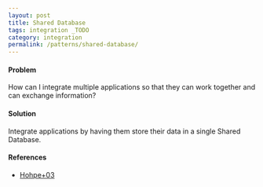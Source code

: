 ```yaml
---
layout: post
title: Shared Database
tags: integration _TODO
category: integration
permalink: /patterns/shared-database/
---
```


#### Problem

How can I integrate multiple applications so that they can work together and can
exchange information?

#### Solution

Integrate applications by having them store their data in a single Shared Database.

#### References

* [Hohpe+03](http://www.enterpriseintegrationpatterns.com/patterns/messaging/SharedDataBaseIntegration.html)

